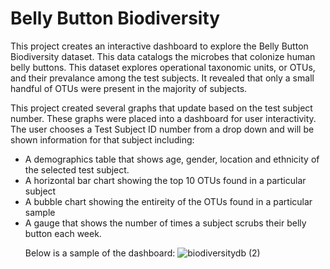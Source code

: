 # Belly Button Biodiversity

This project creates an interactive dashboard to explore the Belly Button Biodiversity dataset. This data catalogs the microbes that colonize human belly buttons. This dataset explores operational taxonomic units, or OTUs, and their prevalance among the test subjects. It revealed that only a small handful of OTUs were present in the majority of subjects. 

This project created several graphs that update based on the test subject number. These graphs were placed into a dashboard for user interactivity. The user chooses a Test Subject ID number from a drop down and will be shown information for that subject including:  
<ul>
  <li> A demographics table that shows age, gender, location and ethnicity of the selected test subject. 
  <li> A horizontal bar chart showing the top 10 OTUs found in a particular subject
  <li> A bubble chart showing the entireity of the OTUs found in a particular sample
  <li> A gauge that shows the number of times a subject scrubs their belly button each week. 
 
Below is a sample of the dashboard:
    ![biodiversitydb (2)](https://user-images.githubusercontent.com/71466063/126877784-36fe2a51-d3c0-4c89-ad8e-f9a535dc3631.png)


